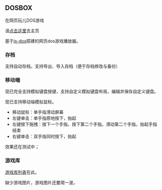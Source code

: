 ## DOSBOX

在网页玩儿DOS游戏

请[点击这里](https://dos.gogogoghost.site)去主页

基于[js-dos](https://js-dos.com/)搭建的网页dos游戏播放器。

### 存档

支持自动存档，支持导出、导入存档（便于存档修改与备份）

### 移动端

现已完全支持模拟键盘按键，支持自定义模拟键盘布局，编辑并保存自定义键盘。

现已支持移动端模拟鼠标。

- 移动鼠标：单手指滑动屏幕
- 左键单击：单手指原地按下，抬起
- 左键按下拖拽：按下一个手指，按下第二个手指，滑动第二个手指，抬起手指结束
- 右键单击：双手指同时按下，抬起

效果还在测试中；

### 游戏库

[游戏库列表](https://github.com/gogogoghost/dosbox/blob/master/src/libs/game.json)在此。

缺少游戏图片，游戏图片还要爬一波。
